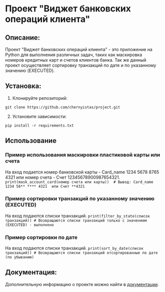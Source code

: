 # Проект "Виджет банковских операций клиента"

## Описание:

Проект "Виджет банковских операций клиента" - это приложение на Python для выполнения различных задач, таких как
маскировка номеров кредитных карт и счетов клиентов банка.
Так же данный проект осуществляет сортировку транзакций по дате и по указанному значению (EXECUTED).

## Установка:

1. Клонируйте репозиторий:

```
git clone https://github.com/chernyistas/project.git
```

2. Установите зависимости:

```
pip install -r requirements.txt
```

## Использование

### Пример использования маскировки пластиковой карты или счета

На вход подается номер банковской карты - Card_name 1234 5678 8765 4321
или номер счета - Счет 12345678900987654321.
``
print(mask_account_card(номер счета или карты))  # Вывод: Card_name 1234 56** **** 4321  или Счет **4321 
``
### Пример сортировки транзакций по указанному значению (EXECUTED)

На вход подаются списки транзакций.
``
print(filter_by_state(список транзакций)) # Возвращаются списки транзакций только с значением (EXECUTED) - выполнено
``
### Пример сортировки по дате

На вход подаются списки транзакций.
``
print(sort_by_date(список транзакций)) # Возвращаются списки транзакций отсортированные по дате (по убыванию)
``
## Документация:

Дополнительную информацию о проекте можно найти в [документации](/README.md).
